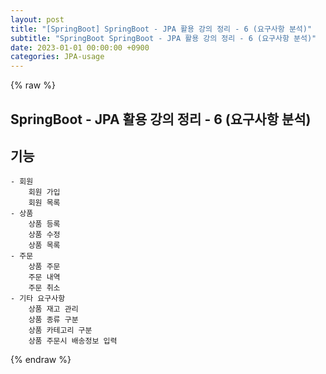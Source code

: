 ```yaml
---
layout: post
title: "[SpringBoot] SpringBoot - JPA 활용 강의 정리 - 6 (요구사항 분석)"
subtitle: "SpringBoot SpringBoot - JPA 활용 강의 정리 - 6 (요구사항 분석)"
date: 2023-01-01 00:00:00 +0900
categories: JPA-usage
---
```

{% raw %}
## SpringBoot - JPA 활용 강의 정리 - 6 (요구사항 분석)  
  
## 기능  
	- 회원  
		회원 가입  
		회원 목록  
	- 상품  
		상품 등록  
		상품 수정  
		상품 목록  
	- 주문  
		상품 주문  
		주문 내역  
		주문 취소  
	- 기타 요구사항  
		상품 재고 관리  
		상품 종류 구분  
		상품 카테고리 구분  
		상품 주문시 배송정보 입력  
  

{% endraw %}
